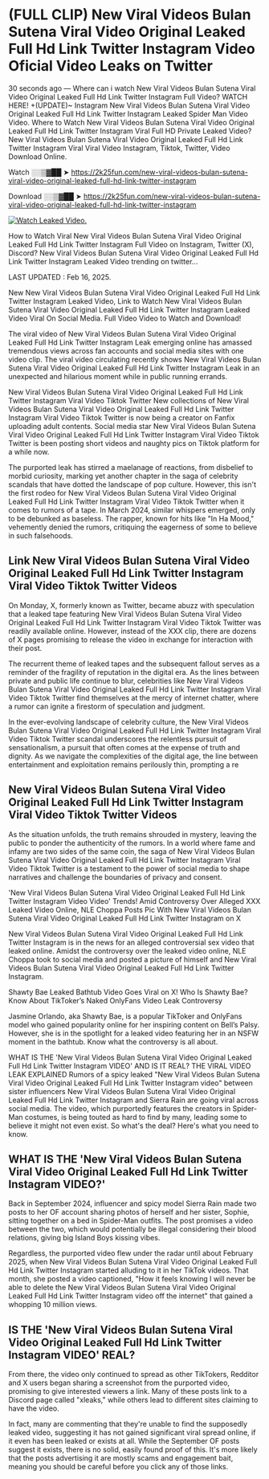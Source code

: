 # (FULL CLIP) New Viral Videos Bulan Sutena Viral Video Original Leaked Full Hd Link Twitter Instagram Video Oficial Video Leaks on Twitter

30 seconds ago — Where can i watch New Viral Videos Bulan Sutena Viral Video Original Leaked Full Hd Link Twitter Instagram Full Video? WATCH HERE! +(UPDATE)~ Instagram New Viral Videos Bulan Sutena Viral Video Original Leaked Full Hd Link Twitter Instagram Leaked Spider Man Video Video. Where to Watch New Viral Videos Bulan Sutena Viral Video Original Leaked Full Hd Link Twitter Instagram Viral Full HD Private Leaked Video? New Viral Videos Bulan Sutena Viral Video Original Leaked Full Hd Link Twitter Instagram Viral Viral Video Instagram, Tiktok, Twitter, Video Download Online.

Watch ░░▒▓██ ➤ https://2k25fun.com/new-viral-videos-bulan-sutena-viral-video-original-leaked-full-hd-link-twitter-instagram

Download ░░▒▓██ ➤ https://2k25fun.com/new-viral-videos-bulan-sutena-viral-video-original-leaked-full-hd-link-twitter-instagram

[![Watch Leaked Video.](https://miro.medium.com/v2/resize:fit:828/format:webp/1*cilzJN44JGOrTw9NJCrNHA.gif "Watch Leaked Video")](https://2k25fun.com/new-viral-videos-bulan-sutena-viral-video-original-leaked-full-hd-link-twitter-instagram)

How to Watch Viral New Viral Videos Bulan Sutena Viral Video Original Leaked Full Hd Link Twitter Instagram Full Video on Instagram, Twitter (X), Discord? New Viral Videos Bulan Sutena Viral Video Original Leaked Full Hd Link Twitter Instagram Leaked Video trending on twitter...

LAST UPDATED : Feb 16, 2025.

New New Viral Videos Bulan Sutena Viral Video Original Leaked Full Hd Link Twitter Instagram Leaked Video, Link to Watch New Viral Videos Bulan Sutena Viral Video Original Leaked Full Hd Link Twitter Instagram Leaked Video Viral On Social Media. Full Video Video to Watch and Download!

The viral video of New Viral Videos Bulan Sutena Viral Video Original Leaked Full Hd Link Twitter Instagram Leak emerging online has amassed tremendous views across fan accounts and social media sites with one video clip. The viral video circulating recently shows New Viral Videos Bulan Sutena Viral Video Original Leaked Full Hd Link Twitter Instagram Leak in an unexpected and hilarious moment while in public running errands.

New Viral Videos Bulan Sutena Viral Video Original Leaked Full Hd Link Twitter Instagram Viral Video Tiktok Twitter New collections of New Viral Videos Bulan Sutena Viral Video Original Leaked Full Hd Link Twitter Instagram Viral Video Tiktok Twitter is now being a creator on Fanfix uploading adult contents. Social media star New Viral Videos Bulan Sutena Viral Video Original Leaked Full Hd Link Twitter Instagram Viral Video Tiktok Twitter is been posting short videos and naughty pics on Tiktok platform for a while now.

The purported leak has stirred a maelanage of reactions, from disbelief to morbid curiosity, marking yet another chapter in the saga of celebrity scandals that have dotted the landscape of pop culture. However, this isn't the first rodeo for New Viral Videos Bulan Sutena Viral Video Original Leaked Full Hd Link Twitter Instagram Viral Video Tiktok Twitter when it comes to rumors of a tape. In March 2024, similar whispers emerged, only to be debunked as baseless. The rapper, known for hits like "In Ha Mood," vehemently denied the rumors, critiquing the eagerness of some to believe in such falsehoods.

## Link New Viral Videos Bulan Sutena Viral Video Original Leaked Full Hd Link Twitter Instagram Viral Video Tiktok Twitter Videos

On Monday, X, formerly known as Twitter, became abuzz with speculation that a leaked tape featuring New Viral Videos Bulan Sutena Viral Video Original Leaked Full Hd Link Twitter Instagram Viral Video Tiktok Twitter was readily available online. However, instead of the XXX clip, there are dozens of X pages promising to release the video in exchange for interaction with their post.

The recurrent theme of leaked tapes and the subsequent fallout serves as a reminder of the fragility of reputation in the digital era. As the lines between private and public life continue to blur, celebrities like New Viral Videos Bulan Sutena Viral Video Original Leaked Full Hd Link Twitter Instagram Viral Video Tiktok Twitter find themselves at the mercy of internet chatter, where a rumor can ignite a firestorm of speculation and judgment.

In the ever-evolving landscape of celebrity culture, the New Viral Videos Bulan Sutena Viral Video Original Leaked Full Hd Link Twitter Instagram Viral Video Tiktok Twitter scandal underscores the relentless pursuit of sensationalism, a pursuit that often comes at the expense of truth and dignity. As we navigate the complexities of the digital age, the line between entertainment and exploitation remains perilously thin, prompting a re

##  New Viral Videos Bulan Sutena Viral Video Original Leaked Full Hd Link Twitter Instagram Viral Video Tiktok Twitter Videos

As the situation unfolds, the truth remains shrouded in mystery, leaving the public to ponder the authenticity of the rumors. In a world where fame and infamy are two sides of the same coin, the saga of New Viral Videos Bulan Sutena Viral Video Original Leaked Full Hd Link Twitter Instagram Viral Video Tiktok Twitter is a testament to the power of social media to shape narratives and challenge the boundaries of privacy and consent.

'New Viral Videos Bulan Sutena Viral Video Original Leaked Full Hd Link Twitter Instagram Video Video' Trends! Amid Controversy Over Alleged XXX Leaked Video Online, NLE Choppa Posts Pic With New Viral Videos Bulan Sutena Viral Video Original Leaked Full Hd Link Twitter Instagram on X

New Viral Videos Bulan Sutena Viral Video Original Leaked Full Hd Link Twitter Instagram is in the news for an alleged controversial sex video that leaked online. Amidst the controversy over the leaked video online, NLE Choppa took to social media and posted a picture of himself and New Viral Videos Bulan Sutena Viral Video Original Leaked Full Hd Link Twitter Instagram.

Shawty Bae Leaked Bathtub Video Goes Viral on X! Who Is Shawty Bae? Know About TikToker’s Naked OnlyFans Video Leak Controversy

Jasmine Orlando, aka Shawty Bae, is a popular TikToker and OnlyFans model who gained popularity online for her inspiring content on Bell’s Palsy. However, she is in the spotlight for a leaked video featuring her in an NSFW moment in the bathtub. Know what the controversy is all about.

WHAT IS THE 'New Viral Videos Bulan Sutena Viral Video Original Leaked Full Hd Link Twitter Instagram VIDEO' AND IS IT REAL? THE VIRAL VIDEO LEAK EXPLAINED Rumors of a spicy leaked "New Viral Videos Bulan Sutena Viral Video Original Leaked Full Hd Link Twitter Instagram video" between sister influencers New Viral Videos Bulan Sutena Viral Video Original Leaked Full Hd Link Twitter Instagram and Sierra Rain are going viral across social media. The video, which purportedly features the creators in Spider-Man costumes, is being touted as hard to find by many, leading some to believe it might not even exist. So what's the deal? Here's what you need to know.

## WHAT IS THE 'New Viral Videos Bulan Sutena Viral Video Original Leaked Full Hd Link Twitter Instagram VIDEO?'

Back in September 2024, influencer and spicy model Sierra Rain made two posts to her OF account sharing photos of herself and her sister, Sophie, sitting together on a bed in Spider-Man outfits. The post promises a video between the two, which would potentially be illegal considering their blood relations, giving big Island Boys kissing vibes.

Regardless, the purported video flew under the radar until about February 2025, when New Viral Videos Bulan Sutena Viral Video Original Leaked Full Hd Link Twitter Instagram started alluding to it in her TikTok videos. That month, she posted a video captioned, "How it feels knowing I will never be able to delete the New Viral Videos Bulan Sutena Viral Video Original Leaked Full Hd Link Twitter Instagram video off the internet" that gained a whopping 10 million views.

## IS THE 'New Viral Videos Bulan Sutena Viral Video Original Leaked Full Hd Link Twitter Instagram VIDEO' REAL?

From there, the video only continued to spread as other TikTokers, Redditor and X users began sharing a screenshot from the purported video, promising to give interested viewers a link. Many of these posts link to a Discord page called "xleaks," while others lead to different sites claiming to have the video.

In fact, many are commenting that they're unable to find the supposedly leaked video, suggesting it has not gained significant viral spread online, if it even has been leaked or exists at all. While the September OF posts suggest it exists, there is no solid, easily found proof of this. It's more likely that the posts advertising it are mostly scams and engagement bait, meaning you should be careful before you click any of those links.